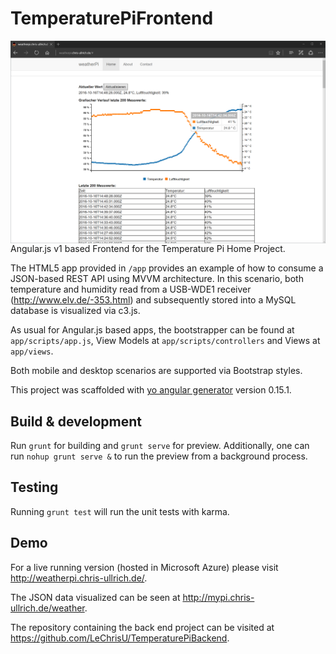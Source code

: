 # TemperaturePiFrontend

<img src="https://github.com/LeChrisU/TemperaturePiFrontend/blob/master/app_screenshot.png" align="left"/>

Angular.js v1 based Frontend for the Temperature Pi Home Project.

The HTML5 app provided in `/app` provides an example of how to consume a JSON-based REST API using MVVM architecture. In this scenario, both temperature and humidity read from a USB-WDE1 receiver (http://www.elv.de/-353.html) and subsequently stored into a MySQL database is visualized via c3.js.

As usual for Angular.js based apps, the bootstrapper can be found at `app/scripts/app.js`, View Models at `app/scripts/controllers` and Views at `app/views`.

Both mobile and desktop scenarios are supported via Bootstrap styles.

This project was scaffolded with [yo angular generator](https://github.com/yeoman/generator-angular)
version 0.15.1.

## Build & development

Run `grunt` for building and `grunt serve` for preview. Additionally, one can run `nohup grunt serve &` to run the preview from a background process.

## Testing

Running `grunt test` will run the unit tests with karma.

## Demo

For a live running version (hosted in Microsoft Azure) please visit http://weatherpi.chris-ullrich.de/.

The JSON data visualized can be seen at http://mypi.chris-ullrich.de/weather.

The repository containing the back end project can be visited at https://github.com/LeChrisU/TemperaturePiBackend.
